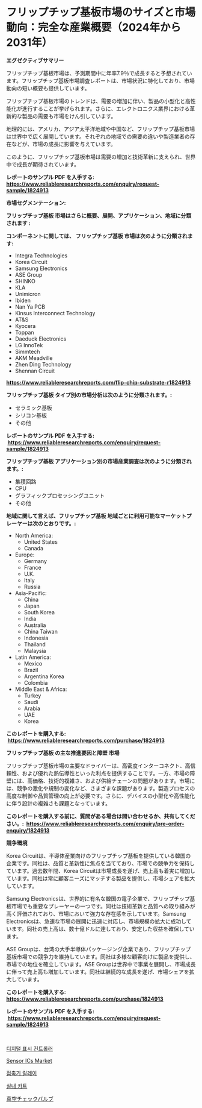 <p><h1>フリップチップ基板市場のサイズと市場動向：完全な産業概要（2024年から2031年）</h1></p><p><strong>エグゼクティブサマリー</strong></p>
<p><p>フリップチップ基板市場は、予測期間中に年率7.9％で成長すると予想されています。フリップチップ基板市場調査レポートは、市場状況に特化しており、市場動向の短い概要も提供しています。</p><p>フリップチップ基板市場のトレンドは、需要の増加に伴い、製品の小型化と高性能化が進行することが挙げられます。さらに、エレクトロニクス業界における革新的な製品の需要も市場をけん引しています。</p><p>地理的には、アメリカ、アジア太平洋地域や中国など、フリップチップ基板市場は世界中で広く展開しています。それぞれの地域での需要の違いや製造業者の存在などが、市場の成長に影響を与えています。</p><p>このように、フリップチップ基板市場は需要の増加と技術革新に支えられ、世界中で成長が期待されています。</p></p>
<p><strong>レポートのサンプル PDF を入手する: <a href="https://www.reliableresearchreports.com/enquiry/request-sample/1824913">https://www.reliableresearchreports.com/enquiry/request-sample/1824913</a></strong></p>
<p><strong>市場セグメンテーション:</strong></p>
<p><strong> フリップチップ基板 市場はさらに概要、展開、アプリケーション、地域に分類されます :</strong></p>
<p><strong>コンポーネントに関しては、 フリップチップ基板 市場は次のように分類されます: &nbsp;</strong></p>
<p><ul><li>Integra Technologies</li><li>Korea Circuit</li><li>Samsung Electronics</li><li>ASE Group</li><li>SHINKO</li><li>KLA</li><li>Unimicron</li><li>Ibiden</li><li>Nan Ya PCB</li><li>Kinsus Interconnect Technology</li><li>AT&S</li><li>Kyocera</li><li>Toppan</li><li>Daeduck Electronics</li><li>LG InnoTek</li><li>Simmtech</li><li>AKM Meadville</li><li>Zhen Ding Technology</li><li>Shennan Circuit</li></ul></p>
<p><strong><a href="https://www.reliableresearchreports.com/flip-chip-substrate-r1824913">https://www.reliableresearchreports.com/flip-chip-substrate-r1824913</a></strong></p>
<p><strong> フリップチップ基板 タイプ別の市場分析は次のように分類されます。:</strong></p>
<p><ul><li>セラミック基板</li><li>シリコン基板</li><li>その他</li></ul></p>
<p><strong>レポートのサンプル PDF を入手する: &nbsp;<a href="https://www.reliableresearchreports.com/enquiry/request-sample/1824913">https://www.reliableresearchreports.com/enquiry/request-sample/1824913</a></strong></p>
<p><strong> フリップチップ基板 アプリケーション別の市場産業調査は次のように分類されます。:</strong></p>
<p><ul><li>集積回路</li><li>CPU</li><li>グラフィックプロセッシングユニット</li><li>その他</li></ul></p>
<p><strong>地域に関して言えば、フリップチップ基板 地域ごとに利用可能なマーケットプレーヤーは次のとおりです。:</strong></p>
<p><ul>
    <li>
        North America:
        <ul>
            <li>United States</li>
            <li>Canada</li>
        </ul>
    </li>
    <li>
        Europe:
        <ul>
            <li>Germany</li>
            <li>France</li>
            <li>U.K.</li>
            <li>Italy</li>
            <li>Russia</li>
        </ul>
    </li>
    <li>
        Asia-Pacific:
        <ul>
            <li>China</li>
            <li>Japan</li>
            <li>South Korea</li>
            <li>India</li>
            <li>Australia</li>
            <li>China Taiwan</li>
            <li>Indonesia</li>
            <li>Thailand</li>
            <li>Malaysia</li>
        </ul>
    </li>
    <li>
        Latin America:
        <ul>
            <li>Mexico</li>
            <li>Brazil</li>
            <li>Argentina Korea</li>
            <li>Colombia</li>
        </ul>
    </li>
    <li>
        Middle East & Africa:
        <ul>
            <li>Turkey</li>
            <li>Saudi</li>
            <li>Arabia</li>
            <li>UAE</li>
            <li>Korea</li>
        </ul>
    </li>
    </ul></p>
<p><strong>このレポートを購入する: &nbsp;<a href="https://www.reliableresearchreports.com/purchase/1824913">https://www.reliableresearchreports.com/purchase/1824913</a></strong></p>
<p><strong>フリップチップ基板 の主な推進要因と障壁 市場</strong></p>
<p><p>フリップチップ基板市場の主要なドライバーは、高密度インターコネクト、高信頼性、および優れた熱伝導性といった利点を提供することです。一方、市場の障壁には、高価格、技術的複雑さ、および供給チェーンの問題があります。市場には、競争の激化や規制の変化など、さまざまな課題があります。製造プロセスの高度な制御や品質管理の向上が必要です。さらに、デバイスの小型化や高性能化に伴う設計の複雑さも課題となっています。</p></p>
<p><strong>このレポートを購入する前に、質問がある場合は問い合わせるか、共有してください。:&nbsp; <a href="https://www.reliableresearchreports.com/enquiry/pre-order-enquiry/1824913">https://www.reliableresearchreports.com/enquiry/pre-order-enquiry/1824913</a></strong></p>
<p><strong>競争環境</strong></p>
<p><p>Korea Circuitは、半導体産業向けのフリップチップ基板を提供している韓国の企業です。同社は、品質と革新性に焦点を当てており、市場での競争力を保持しています。過去数年間、Korea Circuitは市場成長を遂げ、売上高も着実に増加しています。同社は常に顧客ニーズにマッチする製品を提供し、市場シェアを拡大しています。</p><p>Samsung Electronicsは、世界的に有名な韓国の電子企業で、フリップチップ基板市場でも重要なプレーヤーの一つです。同社は技術革新と品質への取り組みが高く評価されており、市場において強力な存在感を示しています。Samsung Electronicsは、急速な市場の展開に迅速に対応し、市場規模の拡大に成功しています。同社の売上高は、数十億ドルに達しており、安定した収益を確保しています。</p><p>ASE Groupは、台湾の大手半導体パッケージング企業であり、フリップチップ基板市場での競争力を維持しています。同社は多様な顧客向けに製品を提供し、市場での地位を確立しています。ASE Groupは世界中で事業を展開し、市場成長に伴って売上高も増加しています。同社は継続的な成長を遂げ、市場シェアを拡大しています。</p></p>
<p><strong>このレポートを購入する: &nbsp; <a href="https://www.reliableresearchreports.com/purchase/1824913">https://www.reliableresearchreports.com/purchase/1824913</a></strong></p>
<p><strong>レポートのサンプル PDF を入手する: &nbsp;<a href="https://www.reliableresearchreports.com/enquiry/request-sample/1824913">https://www.reliableresearchreports.com/enquiry/request-sample/1824913</a></strong><strong></strong></p>
<p>&nbsp;</p>
<p><p><a href="https://medium.com/@reinaurphy35/%EB%94%94%EC%A7%80%ED%84%B8-%ED%91%9C%EC%8B%9C-%EC%BB%A8%ED%8A%B8%EB%A1%A4%EB%9F%AC-%EC%8B%9C%EC%9E%A5-%EC%9D%B8%EC%82%AC%EC%9D%B4%ED%8A%B8-%EC%8B%9C%EC%9E%A5-%ED%8A%B8%EB%A0%8C%EB%93%9C-%EC%84%B1%EC%9E%A5-2024%EB%85%84%EB%B6%80%ED%84%B0-2031%EB%85%84%EA%B9%8C%EC%A7%80-%EC%98%88%EC%B8%A1-3b7492ab75a1">디지털 표시 컨트롤러</a></p><p><a href="https://www.linkedin.com/pulse/sensor-ics-market-size-trends-complete-industry-overview-2024-imwaf?trackingId=4BAFN3YDeX5%2BXycAL4eXoA%3D%3D">Sensor ICs Market</a></p><p><a href="https://medium.com/@reinaurphy35/2024-2031-%EC%97%B0%EB%8F%84%EB%A5%BC-%EC%9C%84%ED%95%9C-%EC%BB%A8%ED%83%9D%ED%84%B0-%EB%A6%B4%EB%A0%88%EC%9D%B4-%EC%8B%9C%EC%9E%A5-%EB%8F%99%ED%96%A5-%EB%B0%8F-%EC%8B%9C%EC%9E%A5-%EB%B6%84%EC%84%9D-%EC%A0%84%EB%A7%9D-99529a76a3e1">접촉기 릴레이</a></p><p><a href="https://github.com/RichardLueilwitz787/Market-Research-Report-List-1/blob/main/384121828949.md">실내 카트</a></p><p><a href="https://github.com/JacksonWiza1924/Market-Research-Report-List-1/blob/main/280740031437.md">真空チェックバルブ</a></p></p>